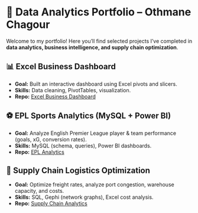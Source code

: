 # 📂 Data Analytics Portfolio – Othmane Chagour

Welcome to my portfolio! Here you’ll find selected projects I’ve completed in **data analytics, business intelligence, and supply chain optimization**.

## 📊 Excel Business Dashboard
- **Goal:** Built an interactive dashboard using Excel pivots and slicers.  
- **Skills:** Data cleaning, PivotTables, visualization.  
- **Repo:** [Excel Business Dashboard](https://github.com/Outhy/excel-business-dashboard)

## ⚽ EPL Sports Analytics (MySQL + Power BI)
- **Goal:** Analyze English Premier League player & team performance (goals, xG, conversion rates).  
- **Skills:** MySQL (schema, queries), Power BI dashboards.  
- **Repo:** [EPL Analytics](https://github.com/Outhy/epl-sports-analytics)

## 🚚 Supply Chain Logistics Optimization
- **Goal:** Optimize freight rates, analyze port congestion, warehouse capacity, and costs.  
- **Skills:** SQL, Gephi (network graphs), Excel cost analysis.  
- **Repo:** [Supply Chain Analytics](https://github.com/Outhy/supply-chain-analytics)

